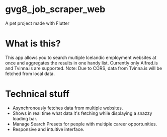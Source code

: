 # gvg8_job_scraper_web
A pet project made with Flutter

# What is this?
This app allows you to search multiple Icelandic employment websites at once and aggregates the results in one handy list. 
Currently only Alfred.is and Tvinna.is are supported. 
Note: Due to CORS, data from Tvinna.is will be fetched from local data. 

# Technical stuff
* Asynchronously fetches data from multiple websites. 
* Shows in real time what data it's fetching while displaying a snazzy loading bar. 
* Manage Search Presets for people with multiple career opportunities. 
* Responsive and intuitive interface. 
